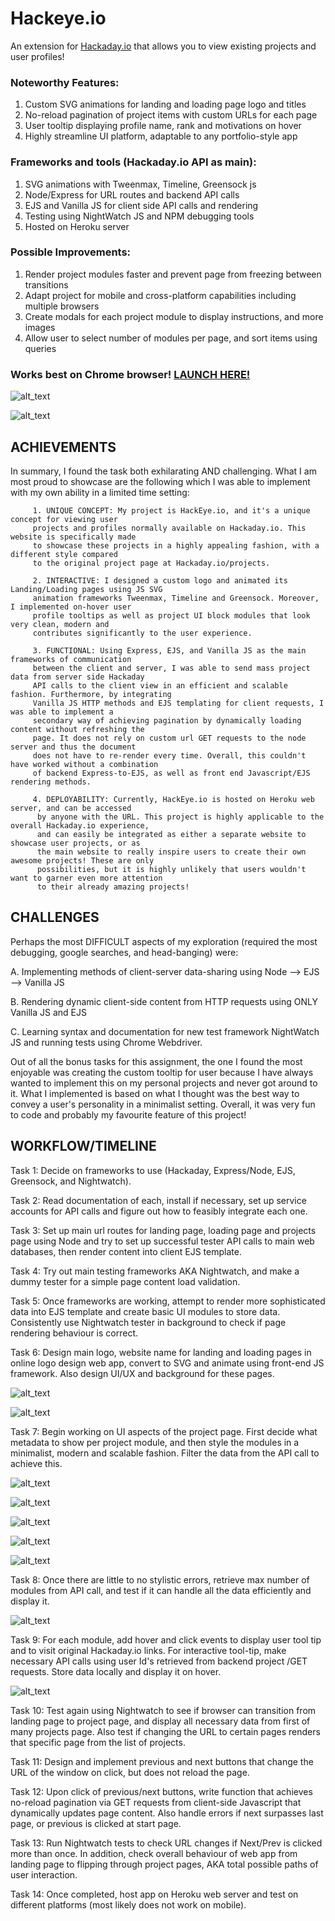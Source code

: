 # Hackeye.io
An extension for [Hackaday.io](https://hackaday.io) that allows you to view existing projects and user profiles!

### Noteworthy Features: 

  1. Custom SVG animations for landing and loading page logo and titles
  2. No-reload pagination of project items with custom URLs for each page
  3. User tooltip displaying profile name, rank and motivations on hover
  4. Highly streamline UI platform, adaptable to any portfolio-style app
  
### Frameworks and tools (Hackaday.io API as main): 

  1. SVG animations with Tweenmax, Timeline, Greensock js
  2. Node/Express for URL routes and backend API calls
  3. EJS and Vanilla JS for client side API calls and rendering
  4. Testing using NightWatch JS and NPM debugging tools
  5. Hosted on Heroku server

### Possible Improvements:

  1. Render project modules faster and prevent page from freezing between transitions
  2. Adapt project for mobile and cross-platform capabilities including multiple browsers
  3. Create modals for each project module to display instructions, and more images
  4. Allow user to select number of modules per page, and sort items using queries
  
### Works best on Chrome browser! [LAUNCH HERE!](https://hackeye-io.herokuapp.com)

![alt_text](https://github.com/hwanggit/Hackeye.io/blob/master/screenshots/Screen%20Shot%202019-04-16%20at%2010.31.20%20PM.png)

![alt_text](https://github.com/hwanggit/Hackeye.io/blob/master/screenshots/Screen%20Shot%202019-04-16%20at%2010.29.20%20PM.png)

## ACHIEVEMENTS

In summary, I found the task both exhilarating AND challenging. What I am most proud to showcase 
are the following which I was able to implement with my own ability in a limited time setting:

         1. UNIQUE CONCEPT: My project is HackEye.io, and it's a unique concept for viewing user 
         projects and profiles normally available on Hackaday.io. This website is specifically made 
         to showcase these projects in a highly appealing fashion, with a different style compared 
         to the original project page at Hackaday.io/projects. 
     
         2. INTERACTIVE: I designed a custom logo and animated its Landing/Loading pages using JS SVG 
         animation frameworks Tweenmax, Timeline and Greensock. Moreover, I implemented on-hover user 
         profile tooltips as well as project UI block modules that look very clean, modern and 
         contributes significantly to the user experience. 

         3. FUNCTIONAL: Using Express, EJS, and Vanilla JS as the main frameworks of communication 
         between the client and server, I was able to send mass project data from server side Hackaday 
         API calls to the client view in an efficient and scalable fashion. Furthermore, by integrating 
         Vanilla JS HTTP methods and EJS templating for client requests, I was able to implement a 
         secondary way of achieving pagination by dynamically loading content without refreshing the 
         page. It does not rely on custom url GET requests to the node server and thus the document 
         does not have to re-render every time. Overall, this couldn't have worked without a combination 
         of backend Express-to-EJS, as well as front end Javascript/EJS rendering methods. 

         4. DEPLOYABILITY: Currently, HackEye.io is hosted on Heroku web server, and can be accessed 
          by anyone with the URL. This project is highly applicable to the overall Hackaday.io experience, 
          and can easily be integrated as either a separate website to showcase user projects, or as 
          the main website to really inspire users to create their own awesome projects! These are only 
          possibilities, but it is highly unlikely that users wouldn't want to garner even more attention 
          to their already amazing projects!

## CHALLENGES

Perhaps the most DIFFICULT aspects of my exploration (required the most debugging, google 
searches, and head-banging) were: 

A. Implementing methods of client-server data-sharing using Node --> EJS --> Vanilla JS

B. Rendering dynamic client-side content from HTTP requests using ONLY Vanilla JS and EJS

C. Learning syntax and documentation for new test framework NightWatch JS and running tests 
   using Chrome Webdriver.

Out of all the bonus tasks for this assignment, the one I found the most enjoyable was creating 
the custom tooltip for user because I have always wanted to implement this on my personal projects 
and never got around to it. What I implemented is based on what I thought was the best way to convey 
a user's personality in a minimalist setting. Overall, it was very fun to code and probably my favourite 
feature of this project!

## WORKFLOW/TIMELINE

Task 1: Decide on frameworks to use (Hackaday, Express/Node, EJS, Greensock, and Nightwatch).

Task 2: Read documentation of each, install if necessary, set up service accounts for API calls 
and figure out how to feasibly integrate each one. 

Task 3: Set up main url routes for landing page, loading page and projects page using Node and 
try to set up successful tester API calls to main web databases, then render content into client EJS template.

Task 4: Try out main testing frameworks AKA Nightwatch, and make a dummy tester for a simple page 
content load validation. 

Task 5: Once frameworks are working, attempt to render more sophisticated data into EJS template and 
create basic UI modules to store data. Consistently use Nightwatch tester in background to check if 
page rendering behaviour is correct. 

Task 6: Design main logo, website name for landing and loading pages in online logo design web app, 
convert to SVG and animate using front-end JS framework. Also design UI/UX and background for these pages. 

![alt_text](https://github.com/hwanggit/Hackeye.io/blob/master/screenshots/Screen%20Shot%202019-04-14%20at%201.56.47%20PM.png)

![alt_text](https://github.com/hwanggit/Hackeye.io/blob/master/screenshots/Screen%20Shot%202019-04-14%20at%201.56.57%20PM.png)

Task 7: Begin working on UI aspects of the project page. First decide what metadata to show per project 
module, and then style the modules in a minimalist, modern and scalable fashion. Filter the data from 
the API call to achieve this. 

![alt_text](https://github.com/hwanggit/Hackeye.io/blob/master/screenshots/Screen%20Shot%202019-04-14%20at%203.22.40%20PM.png)

![alt_text](https://github.com/hwanggit/Hackeye.io/blob/master/screenshots/Screen%20Shot%202019-04-14%20at%201.56.20%20PM.png)

![alt_text](https://github.com/hwanggit/Hackeye.io/blob/master/screenshots/Screen%20Shot%202019-04-14%20at%202.09.13%20PM.png)

![alt_text](https://github.com/hwanggit/Hackeye.io/blob/master/screenshots/Screen%20Shot%202019-04-14%20at%209.41.55%20PM.png)

![alt_text](https://github.com/hwanggit/Hackeye.io/blob/master/screenshots/Screen%20Shot%202019-04-14%20at%2011.10.49%20PM.png)

Task 8: Once there are little to no stylistic errors, retrieve max number of modules from API call, 
and test if it can handle all the data efficiently and display it.

![alt_text](https://github.com/hwanggit/Hackeye.io/blob/master/screenshots/Screen%20Shot%202019-04-16%20at%2010.03.59%20PM.png)

Task 9: For each module, add hover and click events to display user tool tip and to visit original 
Hackaday.io links. For interactive tool-tip, make necessary API calls using user Id's retrieved from 
backend project /GET requests. Store data locally and display it on hover.

![alt_text](https://github.com/hwanggit/Hackeye.io/blob/master/screenshots/Screen%20Shot%202019-04-15%20at%207.35.11%20PM.png)

Task 10: Test again using Nightwatch to see if browser can transition from landing page to project page, 
and display all necessary data from first of many projects page. Also test if changing the URL to certain
pages renders that specific page from the list of projects. 

Task 11: Design and implement previous and next buttons that change the URL of the window on click, 
but does not reload the page. 

Task 12: Upon click of previous/next buttons, write function that achieves no-reload pagination via 
GET requests from client-side Javascript that dynamically updates page content. Also handle errors 
if next surpasses last page, or previous is clicked at start page. 

Task 13: Run Nightwatch tests to check URL changes if Next/Prev is clicked more than once. In addition, 
check overall behaviour of web app from landing page to flipping through project pages, AKA total possible 
paths of user interaction. 

Task 14: Once completed, host app on Heroku web server and test on different platforms 
(most likely does not work on mobile).
